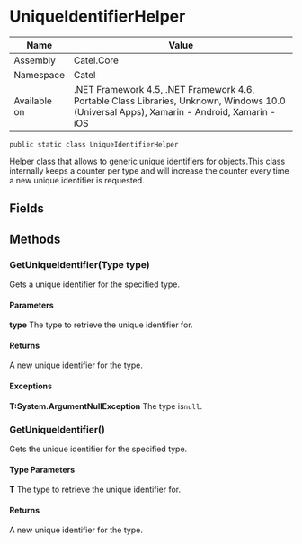 

# UniqueIdentifierHelper

Name|Value
---|---
Assembly|Catel.Core
Namespace|Catel
Available on|.NET Framework 4.5, .NET Framework 4.6, Portable Class Libraries, Unknown, Windows 10.0 (Universal Apps), Xamarin - Android, Xamarin - iOS

```
public static class UniqueIdentifierHelper
```

Helper class that allows to generic unique identifiers for objects.This class internally keeps a counter per type and will increase the counter every time a new unique identifier is requested.



## Fields

## Methods

### GetUniqueIdentifier(Type type)

Gets a unique identifier for the specified type.

#### Parameters

**type**
The type to retrieve the unique identifier for.

#### Returns

A new unique identifier for the type.

#### Exceptions

**T:System.ArgumentNullException**
The type is`null`.



### GetUniqueIdentifier<T>()

Gets the unique identifier for the specified type.

#### Type Parameters

**T**
The type to retrieve the unique identifier for.

#### Returns

A new unique identifier for the type.



